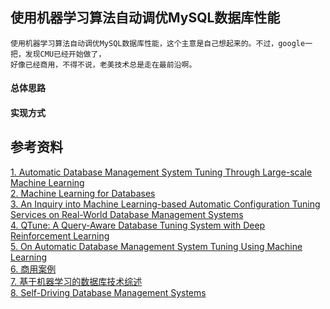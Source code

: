 

## 使用机器学习算法自动调优MySQL数据库性能

    使用机器学习算法自动调优MySQL数据库性能，这个主意是自己想起来的。不过，google一把，发现CMU已经开始做了，
    好像已经商用，不得不说，老美技术总是走在最前沿啊。

#### 总体思路


#### 实现方式



## 参考资料

[1. Automatic Database Management System Tuning Through  Large-scale Machine Learning](https://db.cs.cmu.edu/papers/2017/p1009-van-aken.pdf)  
[2. Machine Learning for Databases](https://dbgroup.cs.tsinghua.edu.cn/ligl/papers/vldb21-tutorial-slides.pdf)  
[3. An Inquiry into Machine Learning-based Automatic Configuration Tuning Services on Real-World Database Management Systems](https://db.cs.cmu.edu/papers/2021/p1241-aken.pdf)    
[4. QTune: A Query-Aware Database Tuning System with Deep Reinforcement Learning](https://www.vldb.org/pvldb/vol12/p2118-li.pdf)  
[5. On Automatic Database Management System Tuning Using Machine Learning](https://ottertune.com/wp-content/uploads/2021/12/vanaken-thesis2021.pdf)  
[6. 商用案例](https://docs.ottertune.com/)  
[7. 基于机器学习的数据库技术综述](https://dbgroup.cs.tsinghua.edu.cn/ligl/papers/joc19-ai4db-cn.pdf)  
[8. Self-Driving Database Management Systems](https://db.cs.cmu.edu/papers/2017/p42-pavlo-cidr17.pdf)  
